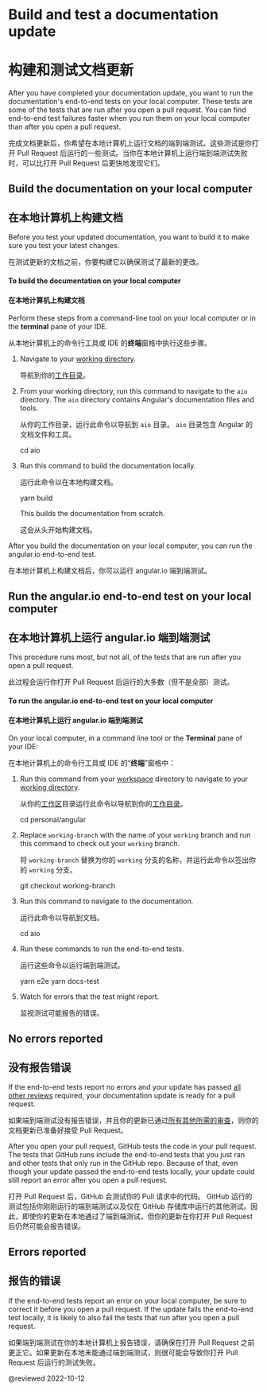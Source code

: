 # Build and test a documentation update

# 构建和测试文档更新

<!-- markdownLint-disable MD001 -->

<!-- markdownLint-disable MD033 -->

After you have completed your documentation update, you want to run the documentation's end-to-end tests on your local computer. These tests are some of the tests that are run after you open a pull request. You can find end-to-end test failures faster when you run them on your local computer than after you open a pull request.

完成文档更新后，你希望在本地计算机上运行文档的端到端测试。这些测试是你打开 Pull Request 后运行的一些测试。当你在本地计算机上运行端到端测试失败时，可以比打开 Pull Request 后更快地发现它们。

## Build the documentation on your local computer

## 在本地计算机上构建文档

Before you test your updated documentation, you want to build it to make sure you test your latest changes.

在测试更新的文档之前，你要构建它以确保测试了最新的更改。

#### To build the documentation on your local computer

#### 在本地计算机上构建文档

<!-- vale Angular.Google_WordListSuggestions = NO -->

Perform these steps from a command-line tool on your local computer or in the **terminal** pane of your IDE.

从本地计算机上的命令行工具或 IDE 的**终端**窗格中执行这些步骤。

<!-- vale Angular.Google_WordListSuggestions = YES -->

1. Navigate to your [working directory](guide/doc-prepare-to-edit#doc-working-directory).

   导航到你的[工作目录](guide/doc-prepare-to-edit#doc-working-directory)。

2. From your working directory, run this command to navigate to the `aio` directory. The `aio` directory contains Angular's documentation files and tools.

   从你的工作目录，运行此命令以导航到 `aio` 目录。 `aio` 目录包含 Angular 的文档文件和工具。

   <code-example language="shell">

   cd aio

   </code-example>

3. Run this command to build the documentation locally.

   运行此命令以在本地构建文档。

   <code-example language="shell">

   yarn build

   </code-example>

   This builds the documentation from scratch.

   这会从头开始构建文档。

After you build the documentation on your local computer, you can run the angular.io end-to-end test.

在本地计算机上构建文档后，你可以运行 angular.io 端到端测试。

## Run the angular.io end-to-end test on your local computer

## 在本地计算机上运行 angular.io 端到端测试

This procedure runs most, but not all, of the tests that are run after you open a pull request.

此过程会运行你打开 Pull Request 后运行的大多数（但不是全部）测试。

#### To run the angular.io end-to-end test on your local computer

#### 在本地计算机上运行 angular.io 端到端测试

On your local computer, in a command line tool or the **Terminal** pane of your IDE:

在本地计算机上的命令行工具或 IDE 的“**终端**”窗格中：

1. Run this command from your [workspace](guide/doc-prepare-to-edit#create-a-git-workspace-on-your-local-computer) directory to navigate to your [working directory](guide/doc-prepare-to-edit#doc-working-directory).

   从你的[工作区](guide/doc-prepare-to-edit#create-a-git-workspace-on-your-local-computer)目录运行此命令以导航到你的[工作目录](guide/doc-prepare-to-edit#doc-working-directory)。

   <code-example format="shell" language="shell">

   cd personal/angular

   </code-example>

1. Replace `working-branch` with the name of your `working` branch and run this command to check out your `working` branch.

   将 `working-branch` 替换为你的 `working` 分支的名称，并运行此命令以签出你的 `working` 分支。

   <code-example format="shell" language="shell">

   git checkout working-branch

   </code-example>

1. Run this command to navigate to the documentation.

   运行此命令以导航到文档。

   <code-example format="shell" language="shell">

   cd aio

   </code-example>

1. Run these commands to run the end-to-end tests.

   运行这些命令以运行端到端测试。

   <code-example format="shell" language="shell">

   yarn e2e
   yarn docs-test

   </code-example>

1. Watch for errors that the test might report.

   监视测试可能报告的错误。

## No errors reported

## 没有报告错误

If the end-to-end tests report no errors and your update has passed [all other reviews](guide/doc-editing#test-your-documentation) required,
your documentation update is ready for a pull request.

如果端到端测试没有报告错误，并且你的更新已通过[所有其他所需的审查](guide/doc-editing#test-your-documentation)，则你的文档更新已准备好接受 Pull Request。

After you open your pull request, GitHub tests the code in your pull request.
The tests that GitHub runs include the end-to-end tests that you just ran and other tests that only run in the GitHub repo.
Because of that, even though your update passed the end-to-end tests locally, your update could still report an error after you open a pull request.

打开 Pull Request 后，GitHub 会测试你的 Pull 请求中的代码。 GitHub 运行的测试包括你刚刚运行的端到端测试以及仅在 GitHub 存储库中运行的其他测试。因此，即使你的更新在本地通过了端到端测试，但你的更新在你打开 Pull Request 后仍然可能会报告错误。

## Errors reported

## 报告的错误

If the end-to-end tests report an error on your local computer, be sure to correct it before you open a pull request.
If the update fails the end-to-end test locally, it is likely to also fail the tests that run after you open a pull request.

如果端到端测试在你的本地计算机上报告错误，请确保在打开 Pull Request 之前更正它。如果更新在本地未能通过端到端测试，则很可能会导致你打开 Pull Request 后运行的测试失败。

<!-- links -->

<!-- external links -->

<!-- end links -->

@reviewed 2022-10-12
